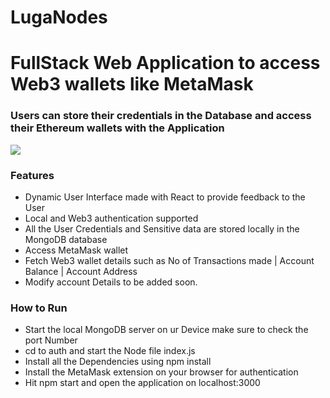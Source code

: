 # LugaNodes

<h1>FullStack Web Application to access Web3 wallets like MetaMask</h1>

<h3>Users can store their credentials in the Database and access their Ethereum wallets with the Application </h3>

![](https://github.com/rudeUltra/LugaNodes/blob/main/screen-recording-_3_.gif?raw=true)

<h3>Features</h3>
<ul>
  <li>Dynamic User Interface made with React to provide feedback to the User</li>
  <li>Local and Web3 authentication supported</li>
  <li>All the User Credentials and Sensitive data are stored locally in the MongoDB database </li>
  <li>Access MetaMask wallet</li>
  <li>Fetch Web3 wallet details such as No of Transactions made | Account Balance | Account Address</li>
  <li>Modify account Details to be added soon.</li>

</ul>


<h3>How to Run</h3>

<ul>
  <li>Start the local MongoDB server on ur Device make sure to check the port Number</li>
  <li>cd to auth and start the Node file index.js</li>
  <li>Install all the Dependencies using npm install</li>
  <li>Install the MetaMask extension on your browser for authentication</li>
  <li>Hit npm start and open the application on localhost:3000</li>
</ul>



